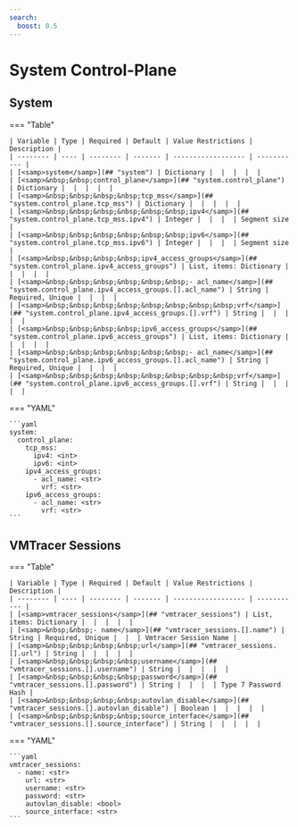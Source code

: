 ```yaml
---
search:
  boost: 0.5
---
```


# System Control-Plane

## System

=== "Table"

    | Variable | Type | Required | Default | Value Restrictions | Description |
    | -------- | ---- | -------- | ------- | ------------------ | ----------- |
    | [<samp>system</samp>](## "system") | Dictionary |  |  |  |  |
    | [<samp>&nbsp;&nbsp;control_plane</samp>](## "system.control_plane") | Dictionary |  |  |  |  |
    | [<samp>&nbsp;&nbsp;&nbsp;&nbsp;tcp_mss</samp>](## "system.control_plane.tcp_mss") | Dictionary |  |  |  |  |
    | [<samp>&nbsp;&nbsp;&nbsp;&nbsp;&nbsp;&nbsp;ipv4</samp>](## "system.control_plane.tcp_mss.ipv4") | Integer |  |  |  | Segment size |
    | [<samp>&nbsp;&nbsp;&nbsp;&nbsp;&nbsp;&nbsp;ipv6</samp>](## "system.control_plane.tcp_mss.ipv6") | Integer |  |  |  | Segment size |
    | [<samp>&nbsp;&nbsp;&nbsp;&nbsp;ipv4_access_groups</samp>](## "system.control_plane.ipv4_access_groups") | List, items: Dictionary |  |  |  |  |
    | [<samp>&nbsp;&nbsp;&nbsp;&nbsp;&nbsp;&nbsp;- acl_name</samp>](## "system.control_plane.ipv4_access_groups.[].acl_name") | String | Required, Unique |  |  |  |
    | [<samp>&nbsp;&nbsp;&nbsp;&nbsp;&nbsp;&nbsp;&nbsp;&nbsp;vrf</samp>](## "system.control_plane.ipv4_access_groups.[].vrf") | String |  |  |  |  |
    | [<samp>&nbsp;&nbsp;&nbsp;&nbsp;ipv6_access_groups</samp>](## "system.control_plane.ipv6_access_groups") | List, items: Dictionary |  |  |  |  |
    | [<samp>&nbsp;&nbsp;&nbsp;&nbsp;&nbsp;&nbsp;- acl_name</samp>](## "system.control_plane.ipv6_access_groups.[].acl_name") | String | Required, Unique |  |  |  |
    | [<samp>&nbsp;&nbsp;&nbsp;&nbsp;&nbsp;&nbsp;&nbsp;&nbsp;vrf</samp>](## "system.control_plane.ipv6_access_groups.[].vrf") | String |  |  |  |  |

=== "YAML"

    ```yaml
    system:
      control_plane:
        tcp_mss:
          ipv4: <int>
          ipv6: <int>
        ipv4_access_groups:
          - acl_name: <str>
            vrf: <str>
        ipv6_access_groups:
          - acl_name: <str>
            vrf: <str>
    ```

## VMTracer Sessions

=== "Table"

    | Variable | Type | Required | Default | Value Restrictions | Description |
    | -------- | ---- | -------- | ------- | ------------------ | ----------- |
    | [<samp>vmtracer_sessions</samp>](## "vmtracer_sessions") | List, items: Dictionary |  |  |  |  |
    | [<samp>&nbsp;&nbsp;- name</samp>](## "vmtracer_sessions.[].name") | String | Required, Unique |  |  | Vmtracer Session Name |
    | [<samp>&nbsp;&nbsp;&nbsp;&nbsp;url</samp>](## "vmtracer_sessions.[].url") | String |  |  |  |  |
    | [<samp>&nbsp;&nbsp;&nbsp;&nbsp;username</samp>](## "vmtracer_sessions.[].username") | String |  |  |  |  |
    | [<samp>&nbsp;&nbsp;&nbsp;&nbsp;password</samp>](## "vmtracer_sessions.[].password") | String |  |  |  | Type 7 Password Hash |
    | [<samp>&nbsp;&nbsp;&nbsp;&nbsp;autovlan_disable</samp>](## "vmtracer_sessions.[].autovlan_disable") | Boolean |  |  |  |  |
    | [<samp>&nbsp;&nbsp;&nbsp;&nbsp;source_interface</samp>](## "vmtracer_sessions.[].source_interface") | String |  |  |  |  |

=== "YAML"

    ```yaml
    vmtracer_sessions:
      - name: <str>
        url: <str>
        username: <str>
        password: <str>
        autovlan_disable: <bool>
        source_interface: <str>
    ```
